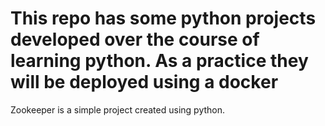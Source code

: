 # This repo has some python projects developed over the course of learning python. As a practice they will be deployed using a docker


Zookeeper is a simple project created using python. 
